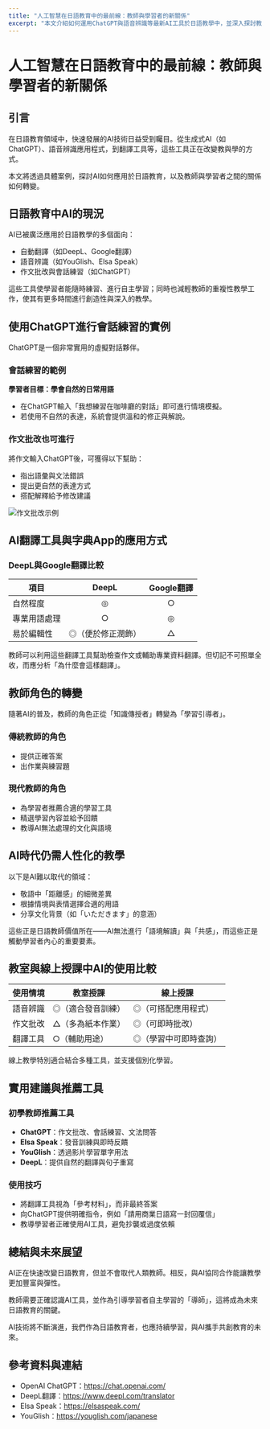 ```yaml
---
title: "人工智慧在日語教育中的最前線：教師與學習者的新關係"
excerpt: "本文介紹如何運用ChatGPT與語音辨識等最新AI工具於日語教學中，並深入探討教師與學習者角色的轉變，以及新型態的學習體驗。"
---
```


# 人工智慧在日語教育中的最前線：教師與學習者的新關係



## 引言

在日語教育領域中，快速發展的AI技術日益受到矚目。從生成式AI（如ChatGPT）、語音辨識應用程式，到翻譯工具等，這些工具正在改變教與學的方式。

本文將透過具體案例，探討AI如何應用於日語教育，以及教師與學習者之間的關係如何轉變。

## 日語教育中AI的現況

AI已被廣泛應用於日語教學的多個面向：
- 自動翻譯（如DeepL、Google翻譯）
- 語音辨識（如YouGlish、Elsa Speak）
- 作文批改與會話練習（如ChatGPT）

這些工具使學習者能隨時練習、進行自主學習；同時也減輕教師的重複性教學工作，使其有更多時間進行創造性與深入的教學。

## 使用ChatGPT進行會話練習的實例

ChatGPT是一個非常實用的虛擬對話夥伴。

### 會話練習的範例  
**學習者目標：學會自然的日常用語**  
- 在ChatGPT輸入「我想練習在咖啡廳的對話」即可進行情境模擬。  
- 若使用不自然的表達，系統會提供溫和的修正與解說。

### 作文批改也可進行  
將作文輸入ChatGPT後，可獲得以下幫助：  
- 指出語彙與文法錯誤  
- 提出更自然的表達方式  
- 搭配解釋給予修改建議  

![作文批改示例](/images/blog/004-ai-japanese-education/conversation-practice.png)

## AI翻譯工具與字典App的應用方式

### DeepL與Google翻譯比較  
| 項目         | DeepL              | Google翻譯       |
|---|:---:|:---:|
| 自然程度     | ◎                  | ○                |
| 專業用語處理 | ○                  | ◎                |
| 易於編輯性   | ◎（便於修正潤飾） | △                |

教師可以利用這些翻譯工具幫助檢查作文或輔助專業資料翻譯。但切記不可照單全收，而應分析「為什麼會這樣翻譯」。

## 教師角色的轉變

隨著AI的普及，教師的角色正從「知識傳授者」轉變為「學習引導者」。

### 傳統教師的角色
- 提供正確答案  
- 出作業與練習題  

### 現代教師的角色
- 為學習者推薦合適的學習工具  
- 精選學習內容並給予回饋  
- 教導AI無法處理的文化與語境

## AI時代仍需人性化的教學

以下是AI難以取代的領域：  
- 敬語中「距離感」的細微差異  
- 根據情境與表情選擇合適的用語  
- 分享文化背景（如「いただきます」的意涵）

這些正是日語教師價值所在——AI無法進行「語境解讀」與「共感」，而這些正是觸動學習者內心的重要要素。

## 教室與線上授課中AI的使用比較

| 使用情境     | 教室授課               | 線上授課               |
|--------------|------------------------|------------------------|
| 語音辨識     | ◎（適合發音訓練）     | ◎（可搭配應用程式）   |
| 作文批改     | △（多為紙本作業）     | ◎（可即時批改）       |
| 翻譯工具     | ○（輔助用途）         | ◎（學習中可即時查詢） |

線上教學特別適合結合多種工具，並支援個別化學習。

## 實用建議與推薦工具

### 初學教師推薦工具  
- **ChatGPT**：作文批改、會話練習、文法問答  
- **Elsa Speak**：發音訓練與即時反饋  
- **YouGlish**：透過影片學習單字用法  
- **DeepL**：提供自然的翻譯與句子重寫

### 使用技巧  
- 將翻譯工具視為「參考材料」，而非最終答案  
- 向ChatGPT提供明確指令，例如「請用商業日語寫一封回覆信」  
- 教導學習者正確使用AI工具，避免抄襲或過度依賴

## 總結與未來展望

AI正在快速改變日語教育，但並不會取代人類教師。相反，與AI協同合作能讓教學更加豐富與彈性。

教師需要正確認識AI工具，並作為引導學習者自主學習的「導師」，這將成為未來日語教育的關鍵。

AI技術將不斷演進，我們作為日語教育者，也應持續學習，與AI攜手共創教育的未來。

## 參考資料與連結  
- OpenAI ChatGPT：https://chat.openai.com/  
- DeepL翻譯：https://www.deepl.com/translator  
- Elsa Speak：https://elsaspeak.com/  
- YouGlish：https://youglish.com/japanese
